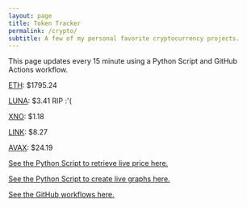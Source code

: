 ```yaml
---
layout: page
title: Token Tracker
permalink: /crypto/
subtitle: A few of my personal favorite cryptocurrency projects.
---
```


 This page updates every 15 minute using a Python Script and GitHub Actions workflow.


<!--BEGINCRYPTOINPUT-->
[ETH](https://smfxfc.github.io/crypto/eth.html): $1795.24

[LUNA](https://smfxfc.github.io/crypto/luna.html): $3.41 RIP :'(

[XNO](https://smfxfc.github.io/crypto/xno.html): $1.18

[LINK](https://smfxfc.github.io/crypto/link.html): $8.27

[AVAX](https://smfxfc.github.io/crypto/avax.html): $24.19

<!--ENDCRYPTOINPUT-->
 
 
[See the Python Script to retrieve live price here.](https://github.com/smfxfc/smfxfc.github.io/blob/master/src/get_cryptos.py)

[See the Python Script to create live graphs here.](https://github.com/smfxfc/smfxfc.github.io/blob/master/src/graph_crypto.py)

[See the GitHub workflows here.](https://github.com/smfxfc/smfxfc.github.io/blob/master/.github/workflows/)
